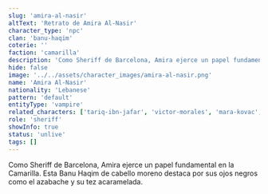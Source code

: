 ```yaml
---
slug: 'amira-al-nasir'
altText: 'Retrato de Amira Al-Nasir'
character_type: 'npc'
clan: 'banu-haqim'
coterie: ''
faction: 'camarilla'
description: 'Como Sheriff de Barcelona, Amira ejerce un papel fundamental en la Camarilla. Esta Banu Haqim de cabello moreno destaca por sus ojos negros como el azabache y su tez acaramelada.'
hide: false
image: '../../assets/character_images/amira-al-nasir.png'
name: 'Amira Al-Nasir'
nationality: 'Lebanese'
pattern: 'default'
entityType: 'vampire'
related_characters: ['tariq-ibn-jafar', 'victor-morales', 'mara-kovac', 'raul-delgado']
role: 'sheriff'
showInfo: true
status: 'unlive'
tags: []
---
```


Como Sheriff de Barcelona, Amira ejerce un papel fundamental en la Camarilla. Esta Banu Haqim de cabello moreno destaca por sus ojos negros como el azabache y su tez acaramelada.
